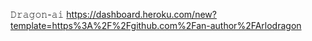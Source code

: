 𝙳𝚛𝚊𝚐𝚘𝚗-𝚊𝚒
https://dashboard.heroku.com/new?template=https%3A%2F%2Fgithub.com%2Fan-author%2FArlodragon
